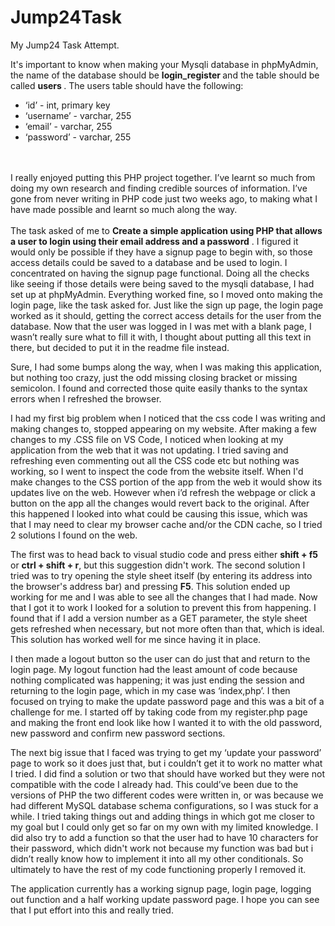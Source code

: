 # Jump24Task
My Jump24 Task Attempt. 

It's important to know when making your Mysqli database in phpMyAdmin, the name of the database should be <b> login_register </b> and the table should be called <b> users </b>. The users table should have the following:

* ‘id’ - int, primary key
* ‘username’ - varchar, 255
* ‘email’ - varchar, 255
* ‘password’ - varchar, 255

<br>
<br>
I really enjoyed putting this PHP project together. I’ve learnt so much from doing my own research and finding credible sources of information. I’ve gone from never writing in PHP code just two weeks ago, to making what I have made possible and learnt so much along the way. 
<br>
<br>
The task asked of me to <b>Create a simple application using PHP that allows a user to login using their email address and a password</b> . I figured it would only be possible if they have a signup page to begin with, so those access details could be saved to a database and be used to login. 
I concentrated on having the signup page functional. Doing all the checks like seeing if those details were being saved to the mysqli database, I had set up at phpMyAdmin. Everything worked fine, so I moved onto making the login page, like the task asked for. Just like the sign up page, the login page worked as it should, getting the correct access details for the user from the database. 
Now that the user was logged in I was met with a blank page, I wasn’t really sure what to fill it with, I thought about putting all this text in there, but decided to put it in the readme file instead. 


Sure, I had some bumps along the way, when I was making this application, but nothing too crazy, just the odd missing closing bracket or missing semicolon. I found and corrected those quite easily thanks to the syntax errors when I refreshed the browser.


I had my first big problem when I noticed that the css code I was writing and making changes to, stopped appearing on my website. After making a few changes to my .CSS file on VS Code, I noticed when looking at my application from the web that it was not updating. I tried saving and refreshing even commenting out all the CSS code etc but nothing was working, so I went to inspect the code from the website itself. When I'd make changes to the CSS portion of the app from the web it would show its updates live on the web. However when i’d refresh the webpage or click a button on the app all the changes would revert back to the original. After this happened I looked into what could be causing this issue, which was that I may need to clear my browser cache and/or the CDN cache, so I tried 2 solutions I found on the web. 

The first was to head back to visual studio code and press either <b> shift + f5 </b> or <b> ctrl + shift + r</b>, but this suggestion didn't work. 
The second solution I tried was to try opening the style sheet itself (by entering its address into the browser's address bar) and pressing <b>F5</b>. This solution ended up working for me and I was able to see all the changes that I had made. 
Now that I got it to work I looked for a solution to prevent this from happening. I found that if I add a version number as a GET parameter, the style sheet gets refreshed when necessary, but not more often than that, which is ideal. This solution has worked well for me since having it in place.

I then made a logout button so the user can do just that and return to the login page. My logout function had the least amount of code because nothing complicated was happening; it was just ending the session and returning to the login page, which in my case was ‘index,php’.  I then focused on trying to make the update password page and this was a bit of a challenge for me. I started off by taking code from my register.php page and making the front end look like how I wanted it to with the old password, new password and confirm new password sections.

The next big issue that I faced was trying to get my ‘update your password’ page to work so it does just that, but i couldn’t get it to work no matter what I tried. I did find a solution or two that should have worked but they were not compatible with the code I already had. This could’ve been due to the versions of PHP the two different codes were written in, or was because we had different MySQL database schema configurations, so I was stuck for a while. I tried taking things out and adding things in which got me closer to my goal but I could only get so far on my own with my limited knowledge. 
I did also try to add a function so that the user had to have 10 characters for their password, which didn't work not because my function was bad but i didn’t really know how to implement it into all my other conditionals. So ultimately to have the rest of my code functioning properly I removed it.


The application currently has a working signup page, login page, logging out function and a half working update password page. I hope you can see that I put effort into this and really tried.



